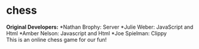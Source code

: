 # chess
**Original Developers:** 
  *Nathan Brophy: Server 
  *Julie Weber: JavaScript and Html 
  *Amber Nelson: Javascript and Html 
  *Joe Spielman: Clippy<br>
This is an online chess game for our fun!
